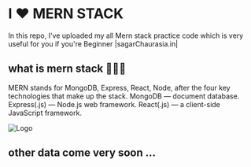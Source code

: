 
#  I ❤ MERN STACK
In this repo, I've uploaded my all Mern stack practice code which is very useful for you if you're Beginner |sagarChaurasia.in|






 


## what is mern stack 🤷‍♀️🤷‍

MERN stands for MongoDB, Express, React, Node, after the four key technologies that make up the stack. MongoDB — document database. Express(.js) — Node.js web framework. React(.js) — a client-side JavaScript framework.

 

![Logo](
    https://static.javatpoint.com/blog/images/mern-stack.png
)


## other data come very soon ...
 
